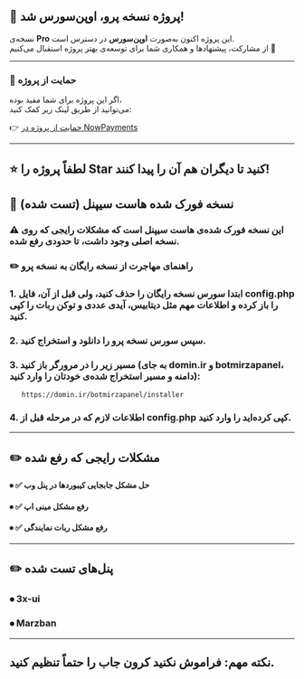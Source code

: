 ## 🎉 پروژه نسخه پرو، اوپن‌سورس شد!
نسخه‌ی **Pro** این پروژه اکنون به‌صورت **اوپن‌سورس** در دسترس است.  
از مشارکت، پیشنهادها و همکاری شما برای توسعه‌ی بهتر پروژه استقبال می‌کنیم 🤝

---

### 💖 حمایت از پروژه
اگر این پروژه برای شما مفید بوده،  
می‌توانید از طریق لینک زیر کمک کنید:

👉 [حمایت از پروژه در NowPayments](https://nowpayments.io/donation/permiumbotmirza)

---

⭐ لطفاً پروژه را **Star** کنید تا دیگران هم آن را پیدا کنند!
---


## 📌 نسخه فورک شده هاست سیپنل (تست شده)

### ⚠️ این نسخه فورک شده‌ی هاست سیپنل است که مشکلات رایجی که روی نسخه اصلی وجود داشت، تا حدودی رفع شده.

### ✏️ راهنمای مهاجرت از نسخه رایگان به نسخه پرو

### 1. ابتدا سورس نسخه رایگان را حذف کنید، ولی قبل از آن، فایل config.php را باز کرده و اطلاعات مهم مثل دیتابیس، آیدی عددی و توکن ربات را کپی کنید.
### 2. سپس سورس نسخه پرو را دانلود و استخراج کنید.
### 3. مسیر زیر را در مرورگر باز کنید (به جای domin.ir و botmirzapanel، دامنه و مسیر استخراج شده‌ی خودتان را وارد کنید):
```
   https://domin.ir/botmirzapanel/installer
   ```

### 4. اطلاعات لازم که در مرحله قبل از config.php کپی کرده‌اید را وارد کنید.

---

## ✏️ مشکلات رایجی که رفع شده

#### ⦁ ✅ حل مشکل جابجایی کیبوردها در پنل وب
#### ⦁ ✅ رفع مشکل مینی اپ
#### ⦁ ✅ رفع مشکل ربات نمایندگی

---

## ✏️ پنل‌های تست شده

### ⦁ 3x-ui
### ⦁ Marzban

---


## نکته مهم: فراموش نکنید کرون جاب را حتماً تنظیم کنید.



